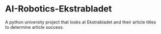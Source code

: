 # AI-Robotics-Ekstrabladet
A python university project that looks at Ekstrabladet and their article titles to determine article success. 

